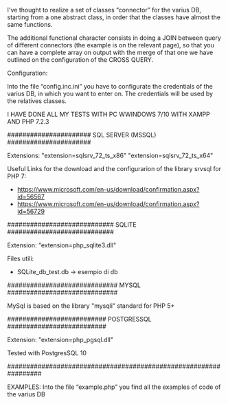 I've thought to realize a set of classes “connector” for the varius DB, starting from a one abstract class, in order that the classes have almost the same functions.

The additional functional character consists in doing a JOIN between query of different connectors
(the example is on the relevant page), so that you can have a complete array on output with the merge of that one we have outlined on the configuration of the CROSS QUERY.

Configuration:

Into the file “config.inc.ini” you have to configurate the credentials of the varius DB, in which you want to enter on. The credentials will be used by the relatives classes.

I HAVE DONE ALL MY TESTS WITH PC WWINDOWS 7/10 WITH XAMPP AND PHP 7.2.3

###################### SQL SERVER (MSSQL) ######################

Extensions: 
    "extension=sqlsrv_72_ts_x86"
    "extension=sqlsrv_72_ts_x64"

Useful Links for the download and the configurarion of the library srvsql for PHP 7:
 - https://www.microsoft.com/en-us/download/confirmation.aspx?id=56567 
 - https://www.microsoft.com/en-us/download/confirmation.aspx?id=56729
 
############################ SQLITE ############################

Extension: "extension=php_sqlite3.dll"
  
Files utili:
 - SQLite_db_test.db -> esempio di db
  
############################# MYSQL #############################

MySql is based on the library "mysqli" standard for PHP 5+

########################## POSTGRESSQL ##########################

Extension: "extension=php_pgsql.dll"

Tested with PostgresSQL 10

#################################################################

EXAMPLES:
  Into the file “example.php” you find all the examples of code of the varius DB
  